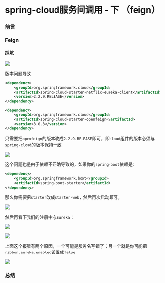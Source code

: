 # spring-cloud服务间调用 - 下 （feign）

### 前言



### Feign

#### 踩坑

![](https://gitee.com/sysker/picBed/raw/master/20210803082224.png)

版本问题导致

```xml
<dependency>
    <groupId>org.springframework.cloud</groupId>
    <artifactId>spring-cloud-starter-netflix-eureka-client</artifactId>
    <version>2.2.9.RELEASE</version>
</dependency>

<dependency>
    <groupId>org.springframework.cloud</groupId>
    <artifactId>spring-cloud-starter-openfeign</artifactId>
    <version>3.0.3</version>
</dependency>
```

只需要把`openfeign`的版本改成`2.2.9.RELEASE`即可，即`cloud`组件的版本必须与`spring-cloud`的版本保持一致

![](https://gitee.com/sysker/picBed/raw/master/20210803082522.png)

这个问题也是由于依赖不正确导致的，如果你的`spring-boot`依赖是:

```xml
<dependency>
    <groupId>org.springframework.boot</groupId>
    <artifactId>spring-boot-starter</artifactId>
</dependency>
```

那么你需要把`starter`改成`starter-web`，然后再次启动即可。

![](https://gitee.com/sysker/picBed/raw/master/20210803082815.png)

然后再看下我们的注册中心`Eureka`：

![](https://gitee.com/sysker/picBed/raw/master/20210803082856.png)

![](https://gitee.com/sysker/picBed/raw/master/20210803083600.png)

上面这个报错有两个原因，一个可能是服务名写错了；另一个就是你可能把`ribbon.eureka.enabled`设置成`false`

![](https://gitee.com/sysker/picBed/raw/master/20210803084522.png)

### 总结

